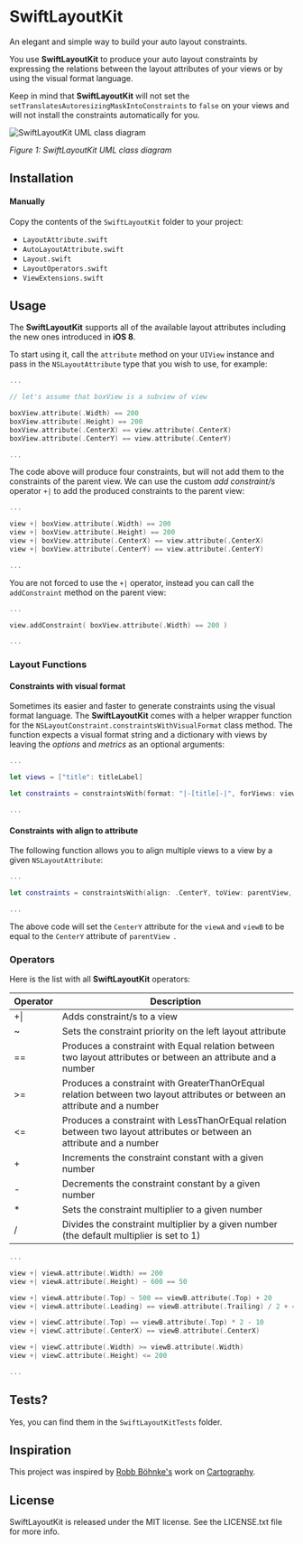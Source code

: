 # SwiftLayoutKit
An elegant and simple way to build your auto layout constraints. 

You use **SwiftLayoutKit** to produce your auto layout constraints by expressing the relations between the layout attributes of your views or by using the visual format language.

Keep in mind that **SwiftLayoutKit** will not set the <code>setTranslatesAutoresizingMaskIntoConstraints</code> to <code>false</code> on your views and will not install the constraints automatically for you.

![SwiftLayoutKit UML class diagram](https://raw.githubusercontent.com/yankodimitrov/SwiftLayoutKit/master/class-diagram.jpg "Figure 1. SwiftLayoutKit UML class diagram")

*Figure 1: SwiftLayoutKit UML class diagram*

## Installation

#### Manually

Copy the contents of the <code>SwiftLayoutKit</code> folder to your project:

- <code>LayoutAttribute.swift</code>
- <code>AutoLayoutAttribute.swift</code>
- <code>Layout.swift</code>
- <code>LayoutOperators.swift</code>
- <code>ViewExtensions.swift</code>

## Usage

The **SwiftLayoutKit** supports all of the available layout attributes including the new ones introduced in **iOS 8**.

To start using it, call the <code>attribute</code> method on your <code>UIView</code> instance and pass in the <code>NSLayoutAttribute</code> type that you wish to use, for example:

```swift
...

// let's assume that boxView is a subview of view

boxView.attribute(.Width) == 200
boxView.attribute(.Height) == 200
boxView.attribute(.CenterX) == view.attribute(.CenterX)
boxView.attribute(.CenterY) == view.attribute(.CenterY)

...
```

The code above will produce four constraints, but will not add them to the constraints of the parent view. We can use the custom *add constraint/s* operator <code>+|</code> to add the produced constraints to the parent view:

```swift
...

view +| boxView.attribute(.Width) == 200
view +| boxView.attribute(.Height) == 200
view +| boxView.attribute(.CenterX) == view.attribute(.CenterX)
view +| boxView.attribute(.CenterY) == view.attribute(.CenterY)

...
```

You are not forced to use the <code>+|</code> operator, instead you can  call the <code>addConstraint</code> method on the parent view:

```swift
...

view.addConstraint( boxView.attribute(.Width) == 200 )

...
```

### Layout Functions

#### Constraints with visual format

Sometimes its easier and faster to generate constraints using the visual format language. The **SwiftLayoutKit** comes with a helper wrapper function for the <code>NSLayoutConstraint.constraintsWithVisualFormat</code> class method. The function expects a visual format string and a dictionary with views by leaving the *options* and *metrics* as an optional arguments: 

```swift
...

let views = ["title": titleLabel]

let constraints = constraintsWith(format: "|-[title]-|", forViews: views)

...
```

#### Constraints with align to attribute

The following function allows you to align multiple views to a view by a given <code>NSLayoutAttribute</code>:

```swift
...

let constraints = constraintsWith(align: .CenterY, toView: parentView, forViews: viewA, viewB)

...
```

The above code will set the <code>CenterY</code> attribute for the <code>viewA</code> and <code>viewB</code> to be equal to the <code>CenterY</code> attribute of <code>parentView </code>.

### Operators

Here is the list with all **SwiftLayoutKit** operators:

Operator | Description
---------|-------------------
+&#124; | Adds constraint/s to a view |
~        | Sets the constraint priority on the left layout attribute |
==       | Produces a constraint with Equal relation between two layout attributes or between an attribute and a number |
>=       | Produces a constraint with GreaterThanOrEqual relation between two layout attributes or between an attribute and a number |
<=       | Produces a constraint with LessThanOrEqual relation between two layout attributes or between an attribute and a number |
+        | Increments the constraint constant with a given number |
-        | Decrements the constraint constant by a given number |
*        | Sets the constraint multiplier to a given number |
/        | Divides the constraint multiplier by a given number (the default multiplier is set to 1) |

```swift
...

view +| viewA.attribute(.Width) == 200
view +| viewA.attribute(.Height) ~ 600 == 50

view +| viewA.attribute(.Top) ~ 500 == viewB.attribute(.Top) + 20
view +| viewA.attribute(.Leading) == viewB.attribute(.Trailing) / 2 + 40

view +| viewC.attribute(.Top) == viewB.attribute(.Top) * 2 - 10
view +| viewC.attribute(.CenterX) == viewB.attribute(.CenterX)

view +| viewC.attribute(.Width) >= viewB.attribute(.Width)
view +| viewC.attribute(.Height) <= 200

...
```

## Tests?
Yes, you can find them in the <code>SwiftLayoutKitTests</code> folder.

## Inspiration

This project was inspired by [Robb Böhnke's](https://github.com/robb) work on [Cartography](https://github.com/robb/Cartography).

## License
SwiftLayoutKit is released under the MIT license. See the LICENSE.txt file for more info.
